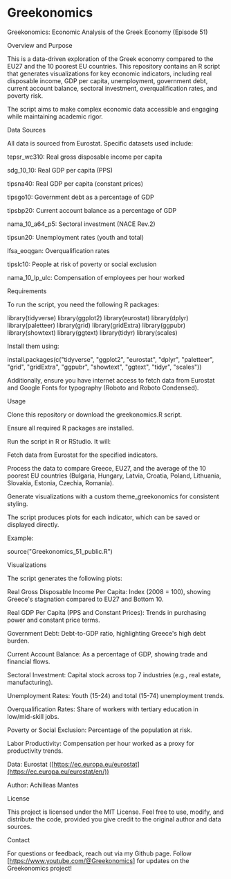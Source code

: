 # Greekonomics

Greekonomics: Economic Analysis of the Greek Economy (Episode 51)

Overview and Purpose

This is a data-driven exploration of the Greek economy compared to the EU27 and the 10 poorest EU countries. This repository contains an R script that generates visualizations for key economic indicators, including real disposable income, GDP per capita, unemployment, government debt, current account balance, sectoral investment, overqualification rates, and poverty risk.

The script aims to make complex economic data accessible and engaging while maintaining academic rigor.

Data Sources

All data is sourced from Eurostat. Specific datasets used include:



tepsr_wc310: Real gross disposable income per capita



sdg_10_10: Real GDP per capita (PPS)



tipsna40: Real GDP per capita (constant prices)



tipsgo10: Government debt as a percentage of GDP



tipsbp20: Current account balance as a percentage of GDP



nama_10_a64_p5: Sectoral investment (NACE Rev.2)



tipsun20: Unemployment rates (youth and total)



lfsa_eoqgan: Overqualification rates



tipslc10: People at risk of poverty or social exclusion



nama_10_lp_ulc: Compensation of employees per hour worked

Requirements

To run the script, you need the following R packages:

library(tidyverse)
library(ggplot2)
library(eurostat)
library(dplyr)
library(paletteer)
library(grid)
library(gridExtra)
library(ggpubr)
library(showtext)
library(ggtext)
library(tidyr)
library(scales)

Install them using:

install.packages(c("tidyverse", "ggplot2", "eurostat", "dplyr", "paletteer", "grid", "gridExtra", "ggpubr", "showtext", "ggtext", "tidyr", "scales"))

Additionally, ensure you have internet access to fetch data from Eurostat and Google Fonts for typography (Roboto and Roboto Condensed).

Usage





Clone this repository or download the greekonomics.R script.



Ensure all required R packages are installed.



Run the script in R or RStudio. It will:





Fetch data from Eurostat for the specified indicators.



Process the data to compare Greece, EU27, and the average of the 10 poorest EU countries (Bulgaria, Hungary, Latvia, Croatia, Poland, Lithuania, Slovakia, Estonia, Czechia, Romania).



Generate visualizations with a custom theme_greekonomics for consistent styling.



The script produces plots for each indicator, which can be saved or displayed directly.

Example:

source("Greekonomics_51_public.R")



Visualizations

The script generates the following plots:





Real Gross Disposable Income Per Capita: Index (2008 = 100), showing Greece's stagnation compared to EU27 and Bottom 10.



Real GDP Per Capita (PPS and Constant Prices): Trends in purchasing power and constant price terms.



Government Debt: Debt-to-GDP ratio, highlighting Greece's high debt burden.



Current Account Balance: As a percentage of GDP, showing trade and financial flows.



Sectoral Investment: Capital stock across top 7 industries (e.g., real estate, manufacturing).



Unemployment Rates: Youth (15-24) and total (15-74) unemployment trends.



Overqualification Rates: Share of workers with tertiary education in low/mid-skill jobs.



Poverty or Social Exclusion: Percentage of the population at risk.



Labor Productivity: Compensation per hour worked as a proxy for productivity trends.



Data: Eurostat ([https://ec.europa.eu/eurostat](https://ec.europa.eu/eurostat/en/))



Author: Achilleas Mantes

License

This project is licensed under the MIT License. Feel free to use, modify, and distribute the code, provided you give credit to the original author and data sources.

Contact

For questions or feedback, reach out via my Github page. Follow [https://www.youtube.com/@Greekonomics] for updates on the Greekonomics project!
